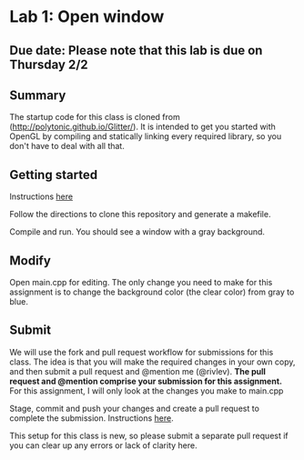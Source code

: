 # Lab 1: Open window

## Due date: Please note that this lab is due on Thursday 2/2

## Summary
The startup code for this class is cloned from (http://polytonic.github.io/Glitter/). It is intended to get you started with OpenGL by compiling and statically linking every required library, so you don't have to deal with all that. 

## Getting started

Instructions [here](https://cisc3620.github.io/docs/submissions.html)

Follow the directions to clone this repository and generate a makefile.

Compile and run. You should see a window with a gray background.

## Modify

Open main.cpp for editing. The only change you need to make for this assignment is to change the background color (the clear color) from gray to blue.

## Submit
We will use the fork and pull request workflow for submissions for this class. The idea is that you will make the required changes in your own copy, and then submit a pull request and @mention me (@rivlev). __The pull request and @mention comprise your submission for this assignment.__ For this assignment, I will only look at the changes you make to main.cpp

Stage, commit and push your changes and create a pull request to complete the submission. Instructions [here](https://cisc3620.github.io/docs/submissions.html).

This setup for this class is new, so please submit a separate pull request if you can clear up any errors or lack of clarity here. 

